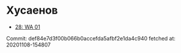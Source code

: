# Хусаенов
- [28: WA 01](28.md)

Commit: def84e7d3f00b066b0accefda5afbf2e1da4c940
 fetched at: 20201108-154807
